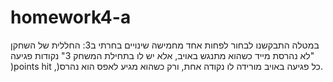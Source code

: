 # homework4-a
במטלה התבקשנו לבחור לפחות אחד מחמישה שינויים בחרתי ב3:
החללית של השחקן לא נהרסת מייד כשהוא מתנגש באויב, אלא יש לו בתחילת המשחק 3" נקודות
פגיעה" )points hit ,)כל פגיעה באויב מורידה לו נקודה אחת, ורק כשהוא מגיע לאפס הוא נהרס.
